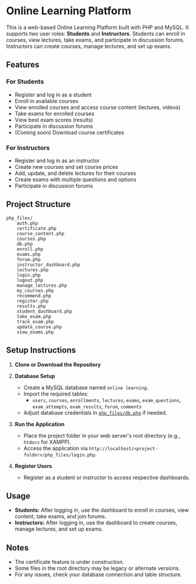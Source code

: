 # Online Learning Platform

This is a web-based Online Learning Platform built with PHP and MySQL. It supports two user roles: **Students** and **Instructors**. Students can enroll in courses, view lectures, take exams, and participate in discussion forums. Instructors can create courses, manage lectures, and set up exams.

## Features

### For Students
- Register and log in as a student
- Enroll in available courses
- View enrolled courses and access course content (lectures, videos)
- Take exams for enrolled courses
- View best exam scores (results)
- Participate in discussion forums
- (Coming soon) Download course certificates

### For Instructors
- Register and log in as an instructor
- Create new courses and set course prices
- Add, update, and delete lectures for their courses
- Create exams with multiple questions and options
- Participate in discussion forums

## Project Structure

```
php_files/
    auth.php
    certificate.php
    course_content.php
    courses.php
    db.php
    enroll.php
    exams.php
    forum.php
    instructor_dashboard.php
    lectures.php
    login.php
    logout.php
    manage_lectures.php
    my_courses.php
    recommend.php
    register.php
    results.php
    student_dashboard.php
    take_exam.php
    track_exam.php
    update_course.php
    view_exams.php
```

## Setup Instructions

1. **Clone or Download the Repository**

2. **Database Setup**
   - Create a MySQL database named `online learning`.
   - Import the required tables:
     - `users`, `courses`, `enrollments`, `lectures`, `exams`, `exam_questions`, `exam_attempts`, `exam_results`, `forum`, `comments`
   - Adjust database credentials in [`php_files/db.php`](php_files/db.php) if needed.

3. **Run the Application**
   - Place the project folder in your web server's root directory (e.g., `htdocs` for XAMPP).
   - Access the application via `http://localhost/<project-folder>/php_files/login.php`.

4. **Register Users**
   - Register as a student or instructor to access respective dashboards.

## Usage

- **Students:** After logging in, use the dashboard to enroll in courses, view content, take exams, and join forums.
- **Instructors:** After logging in, use the dashboard to create courses, manage lectures, and set up exams.

## Notes

- The certificate feature is under construction.
- Some files in the root directory may be legacy or alternate versions.
- For any issues, check your database connection and table structure.

